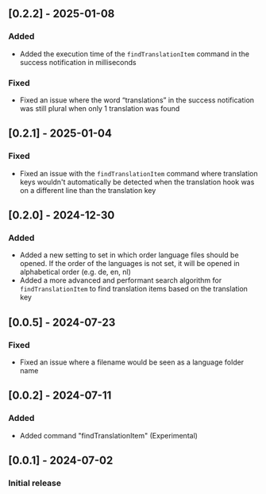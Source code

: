## [0.2.2] - 2025-01-08
### Added
- Added the execution time of the `findTranslationItem` command in the success notification in milliseconds

### Fixed
- Fixed an issue where the word “translations” in the success notification was still plural when only 1 translation was found

## [0.2.1] - 2025-01-04
### Fixed
- Fixed an issue with the `findTranslationItem` command where translation keys wouldn't automatically be detected when the translation hook was on a different line than the translation key

## [0.2.0] - 2024-12-30
### Added
- Added a new setting to set in which order language files should be opened. If the order of the languages is not set, it will be opened in alphabetical order (e.g. de, en, nl)
- Added a more advanced and performant search algorithm for `findTranslationItem` to find translation items based on the translation key

## [0.0.5] - 2024-07-23
### Fixed
- Fixed an issue where a filename would be seen as a language folder name

## [0.0.2] - 2024-07-11
### Added
- Added command "findTranslationItem" (Experimental)

## [0.0.1] - 2024-07-02
### Initial release
